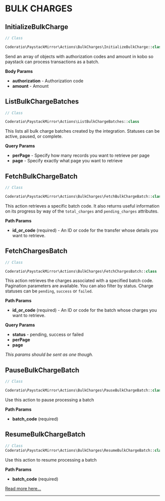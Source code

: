 # BULK CHARGES
## InitializeBulkCharge
```php
// Class

Coderatio\PaystackMirror\Actions\BulkCharges\InitializeBulkCharge::class

```
Send an array of objects with authorization codes and amount in kobo so paystack can process transactions as a batch.

**Body Params**
* **authorization** - Authorization code
* **amount** - Amount

## ListBulkChargeBatches
```php
// Class

Coderatio\PaystackMirror\Actions\ListBulkChargeBatches::class

```
This lists all bulk charge batches created by the integration. Statuses can be active, paused, or complete.

**Query Params**
* **perPage** - Specify how many records you want to retrieve per page
* **page** - Specify exactly what page you want to retrieve

## FetchBulkChargeBatch
```php
// Class

Coderatio\PaystackMirror\Actions\BulkCharges\FetchBulkChargeBatch::class

```
This action retrieves a specific batch code. It also returns useful information on its progress by way of the `total_charges` and `pending_charges` attributes.  

**Path Params**

* **id_or_code** (required) - An ID or code for the transfer whose details you want to retrieve.

## FetchChargesBatch
```php
// Class

Coderatio\PaystackMirror\Actions\BulkCharges\FetchChargesBatch::class

```
This action retrieves the charges associated with a specified batch code. Pagination parameters are available. You can also filter by status. Charge statuses can be `pending`, `success` or `failed`.

**Path Params**

* **id_or_code** (required) - An ID or code for the batch whose charges you want to retrieve.

**Query Params**

* **status** - pending, success or failed
* **perPage**
* **page**

_This params should be sent as one though._

## PauseBulkChargeBatch
```php
// Class

Coderatio\PaystackMirror\Actions\BulkCharges\PauseBulkChargeBatch::class

```
Use this action to pause processing a batch 

**Path Params**

* **batch_code** (required)

## ResumeBulkChargeBatch
```php
// Class 
Coderatio\PaystackMirror\Actions\BulkCharges\ResumeBulkChargeBatch::class

```
Use this action to resume processing a batch

**Path Params**

* **batch_code** (required)

[Read more here...](https://developers.paystack.co/v1.0/reference#initiate-bulk-charge)
___
